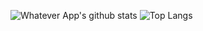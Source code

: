 ![Whatever App's github stats](https://github-readme-stats.vercel.app/api?username=soft91&show_icons=true&theme=radical)
![Top Langs](https://github-readme-stats.vercel.app/api/top-langs/?username=soft91&layout=compact)
